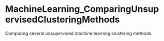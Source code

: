 # MachineLearning_ComparingUnsupervisedClusteringMethods
Comparing several unsupervised machine learning clustering methods.
